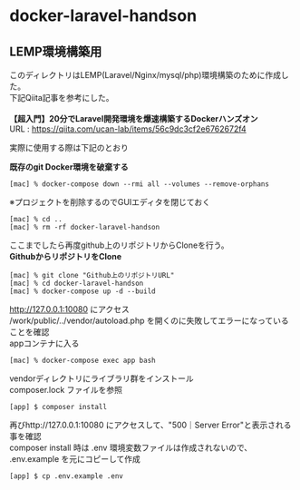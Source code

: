 # docker-laravel-handson

## LEMP環境構築用
このディレクトリはLEMP(Laravel/Nginx/mysql/php)環境構築のために作成した。</br>
下記Qiita記事を参考にした。</br>
</br>
**【超入門】20分でLaravel開発環境を爆速構築するDockerハンズオン**</br>
URL : https://qiita.com/ucan-lab/items/56c9dc3cf2e6762672f4</br>

実際に使用する際は下記のとおり</br>

**既存のgit Docker環境を破棄する**</br>
```
[mac] % docker-compose down --rmi all --volumes --remove-orphans
```
※プロジェクトを削除するのでGUIエディタを閉じておく</br>
```
[mac] % cd ..
[mac] % rm -rf docker-laravel-handson
```
ここまでしたら再度github上のリポジトリからCloneを行う。</br>
**GithubからリポジトリをClone**</br>
```
[mac] % git clone "Github上のリポジトリURL"
[mac] % cd docker-laravel-handson
[mac] % docker-compose up -d --build
```
http://127.0.0.1:10080 にアクセス</br>
/work/public/../vendor/autoload.php を開くのに失敗してエラーになっていることを確認</br>
appコンテナに入る</br>
```
[mac] % docker-compose exec app bash
```
vendorディレクトリにライブラリ群をインストール</br>
composer.lock ファイルを参照</br>
```
[app] $ composer install
```
再びhttp://127.0.0.1:10080 にアクセスして、"500｜Server Error"と表示される事を確認</br>
composer install 時は .env 環境変数ファイルは作成されないので、 .env.example を元にコピーして作成</br>
```
[app] $ cp .env.example .env
```

<!-- **新しいApp構築後保存する場合はディレクトリ名を変更してpush**</br> -->


